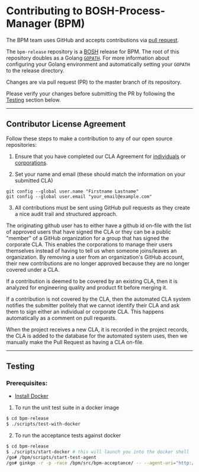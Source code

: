 # Contributing to BOSH-Process-Manager (BPM)

The BPM team uses GitHub and accepts contributions via [pull request](https://help.github.com/articles/using-pull-requests).

The `bpm-release` repository is a [BOSH](https://github.com/cloudfoundry/bosh) release for BPM. The root of this repository doubles as a Golang [`GOPATH`](https://golang.org/doc/code.html#GOPATH).
For more information about configuring your Golang environment and automatically setting your `GOPATH` to the release directory.

Changes are via pull request (PR) to the master branch of its repository. 

Please verify your changes before submitting the PR by following the [Testing](#testing) section below.

---

## Contributor License Agreement

Follow these steps to make a contribution to any of our open source repositories:

1. Ensure that you have completed our CLA Agreement for [individuals](https://www.cloudfoundry.org/wp-content/uploads/2015/07/CFF_Individual_CLA.pdf) or [corporations](https://www.cloudfoundry.org/wp-content/uploads/2015/07/CFF_Corporate_CLA.pdf).

2. Set your name and email (these should match the information on your submitted CLA)
  ```
  git config --global user.name "Firstname Lastname"
  git config --global user.email "your_email@example.com"
  ```

3. All contributions must be sent using GitHub pull requests as they create a nice audit trail and structured approach.

The originating github user has to either have a github id on-file with the list of approved users that have signed
the CLA or they can be a public "member" of a GitHub organization for a group that has signed the corporate CLA.
This enables the corporations to manage their users themselves instead of having to tell us when someone joins/leaves an organization. By removing a user from an organization's GitHub account, their new contributions are no longer approved because they are no longer covered under a CLA.

If a contribution is deemed to be covered by an existing CLA, then it is analyzed for engineering quality and product
fit before merging it.

If a contribution is not covered by the CLA, then the automated CLA system notifies the submitter politely that we
cannot identify their CLA and ask them to sign either an individual or corporate CLA. This happens automatically as a
comment on pull requests.

When the project receives a new CLA, it is recorded in the project records, the CLA is added to the database for the
automated system uses, then we manually make the Pull Request as having a CLA on-file.

----

## Testing

### Prerequisites:
  - [Install Docker](https://docs.docker.com/engine/installation/)

1. To run the unit test suite in a docker image
```bash
$ cd bpm-release
$ ./scripts/test-with-docker
```

2. To run the acceptance tests against docker
```bash
$ cd bpm-release
$ ./scripts/start-docker # this will launch you into the docker shell
/go# /bpm/scripts/start-test-agent
/go# ginkgo -r -p -race /bpm/src/bpm-acceptance/ -- --agent-uri="http://127.0.0.1:1337"
```
